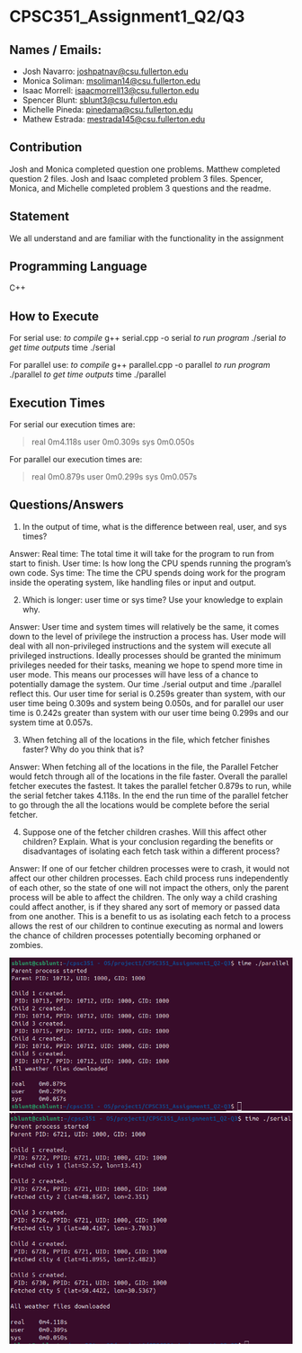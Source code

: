 # CPSC351_Assignment1_Q2/Q3


## Names / Emails:
- Josh Navarro: joshpatnav@csu.fullerton.edu
- Monica Soliman: msoliman14@csu.fullerton.edu
- Isaac Morrell: isaacmorrell13@csu.fullerton.edu
- Spencer Blunt: sblunt3@csu.fullerton.edu
- Michelle Pineda: pinedama@csu.fullerton.edu
- Mathew Estrada: mestrada145@csu.fullerton.edu

## Contribution
Josh and Monica completed question one problems. Matthew completed question 2 files. Josh and Isaac completed problem 3 files. Spencer, Monica, and Michelle completed problem 3 questions and the readme.
## Statement
We all understand and are familiar with the functionality in the assignment

## Programming Language
C++

## How to Execute
For serial use: 
*to compile*
g++ serial.cpp -o serial
*to run program*
./serial
*to get time outputs*
time ./serial

For parallel use:
*to compile*
g++ parallel.cpp -o parallel 
*to run program*
./parallel
*to get time outputs*
time ./parallel

## Execution Times
For serial our execution times are:
>real	0m4.118s
>user	0m0.309s
>sys	0m0.050s

For parallel our execution times are:
>real	0m0.879s
>user	0m0.299s
>sys	0m0.057s

## Questions/Answers
1. In the output of time, what is the difference between real, user, and sys times?

Answer: 
Real time: The total time it will take for the program to run from start to finish.
User time: Is how long the CPU spends running the program’s own code.
Sys time: The time the CPU spends doing work for the program inside the operating system, like handling files or input and output.

2. Which is longer: user time or sys time? Use your knowledge to explain why.

Answer:
User time and system times will relatively be the same, it comes down to the level of privilege the instruction a process has. User mode will deal with all non-privileged instructions and the system will execute all privileged instructions. Ideally processes should be granted the minimum privileges needed for their tasks, meaning we hope to spend more time in user mode. This means our processes will have less of a chance to potentially damage the system. Our time ./serial output and time ./parallel reflect this. Our user time for serial is 0.259s greater than system, with our user time being 0.309s and system being 0.050s, and for parallel our user time is 0.242s greater than system with our user time being 0.299s and our system time at 0.057s.

3. When fetching all of the locations in the file, which fetcher finishes faster? Why do you think
that is?

Answer: When fetching all of the locations in the file, the Parallel Fetcher would fetch through all of the locations in the file faster. Overall the parallel fetcher executes the fastest. It takes the parallel fetcher 0.879s to run, while the serial fetcher takes 4.118s. In the end the run time of the parallel fetcher to go through the all the locations would be complete before the serial fetcher.

4. Suppose one of the fetcher children crashes. Will this affect other children? Explain. What
is your conclusion regarding the benefits or disadvantages of isolating each fetch task within
a different process?

Answer:
If one of our fetcher children processes were to crash, it would not affect our other children processes. Each child process runs independently of each other, so the state of one will not impact the others, only the parent process will be able to affect the children. The only way a child crashing could affect another, is if they shared any sort of memory or passed data from one another. This is a benefit to us as isolating each fetch to a process allows the rest of our children to continue executing as normal and lowers the chance of children processes potentially becoming orphaned or zombies.

![Our time and output for parallel](paralleloutput.png)
![Our time and output for serial](serialoutput.png)
